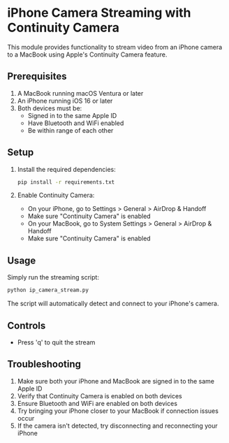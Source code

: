 # iPhone Camera Streaming with Continuity Camera

This module provides functionality to stream video from an iPhone camera to a MacBook using Apple's Continuity Camera feature.

## Prerequisites

1. A MacBook running macOS Ventura or later
2. An iPhone running iOS 16 or later
3. Both devices must be:
   - Signed in to the same Apple ID
   - Have Bluetooth and WiFi enabled
   - Be within range of each other

## Setup

1. Install the required dependencies:
   ```bash
   pip install -r requirements.txt
   ```

2. Enable Continuity Camera:
   - On your iPhone, go to Settings > General > AirDrop & Handoff
   - Make sure "Continuity Camera" is enabled
   - On your MacBook, go to System Settings > General > AirDrop & Handoff
   - Make sure "Continuity Camera" is enabled

## Usage

Simply run the streaming script:

```bash
python ip_camera_stream.py
```

The script will automatically detect and connect to your iPhone's camera.

## Controls

- Press 'q' to quit the stream

## Troubleshooting

1. Make sure both your iPhone and MacBook are signed in to the same Apple ID
2. Verify that Continuity Camera is enabled on both devices
3. Ensure Bluetooth and WiFi are enabled on both devices
4. Try bringing your iPhone closer to your MacBook if connection issues occur
5. If the camera isn't detected, try disconnecting and reconnecting your iPhone 